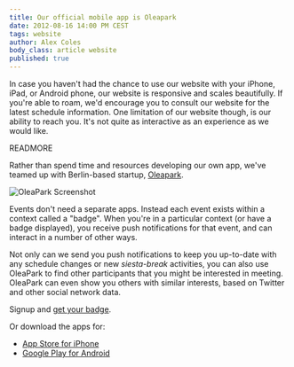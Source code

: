 ```yaml
---
title: Our official mobile app is Oleapark
date: 2012-08-16 14:00 PM CEST
tags: website
author: Alex Coles
body_class: article website
published: true
---
```



In case you haven't had the chance to use our website with your iPhone,
iPad, or Android phone, our website is responsive and scales beautifully.
If you're able to roam, we'd encourage you to consult our website for the
latest schedule information. One limitation of our website though, is our
ability to reach you. It's not quite as interactive as an experience as
we would like.

READMORE

Rather than spend time and resources developing our own app, we've teamed up
with Berlin-based startup, [Oleapark](http://oleapark.com/).

![OleaPark Screenshot](/images/content/partners/oleapark_screenshot.png "OleaPark Screenshot")

Events don't need a separate apps. Instead each event exists within a context called
a "badge". When you're in a particular context (or have a badge displayed), you
receive push notifications for that event, and can interact in a number of other
ways.

Not only can we send you push notifications to keep you up-to-date with any
schedule changes or new _siesta-break_ activities, you can also use OleaPark
to find other participants that you might be interested in meeting. OleaPark
can even show you others with similar interests, based on Twitter and other
social network data.

Signup and [get your badge](http://oleapark.com/events/4ff220707c93dd0bc7000010).

Or download the apps for:

* [App Store for iPhone][appstore]
* [Google Play for Android][googleplay]

[appstore]:http://itunes.apple.com/us/app/oleapark-app/id444993184?mt=8
[googleplay]:https://play.google.com/store/apps/details?id=com.branchu1
